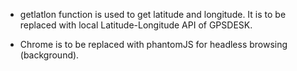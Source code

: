 * getlatlon function is used to get latitude and longitude. It is to be replaced with local Latitude-Longitude API of GPSDESK.

* Chrome is to be replaced with phantomJS for headless browsing (background).